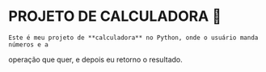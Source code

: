 # PROJETO DE CALCULADORA 🔢

    Este é meu projeto de **calculadora** no Python, onde o usuário manda números e a
operação que quer, e depois eu retorno o resultado.